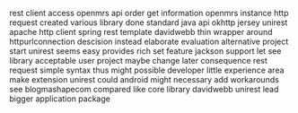 rest client access openmrs api order get information openmrs instance http request created various library done standard java api okhttp jersey unirest apache http client spring rest template davidwebb thin wrapper around httpurlconnection descision instead elaborate evaluation alternative project start unirest seems easy provides rich set feature jackson support let see library acceptable user project maybe change later consequence rest request simple syntax thus might possible developer little experience area make extension unirest could android might necessary add workarounds see blogmashapecom compared like core library davidwebb unirest lead bigger application package